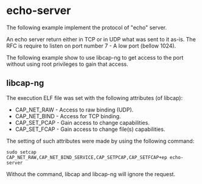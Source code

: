 echo-server
===========

The following example implement the protocol of "echo" server.

An echo server return either in TCP or in UDP what was sent to it as-is.
The RFC is require to listen on port number 7 - A low port (bellow 1024).

The following example show to use libcap-ng to get access to the port without
using root privileges to gain that access.


libcap-ng
---------

The execution ELF file was set with the following attributes (of libcap):
  - CAP_NET_RAW - Access to raw binding (UDP).
  - CAP_NET_BIND - Access for TCP binding.
  - CAP_SET_PCAP - Gain access to change capabilities.
  - CAP_SET_FCAP - Gain access to change file(s) capabilities.

The setting of such attributes were made by using the following command:

    sudo setcap CAP_NET_RAW,CAP_NET_BIND_SERVICE,CAP_SETPCAP,CAP_SETFCAP+ep echo-server

Without the command, libcap and libcap-ng will ignore the request.
